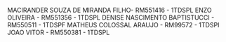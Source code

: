 MACIRANDER SOUZA DE MIRANDA FILHO- RM551416 - 1TDSPL
ENZO OLIVEIRA - RM551356 - 1TDSPL
DENISE NASCIMENTO BAPTISTUCCI - RM550511 - 1TDSPF
MATHEUS COLOSSAL ARAUJO - RM99572 - 1TDSPI
JOAO VITOR - RM550381 - 1TDSPL

